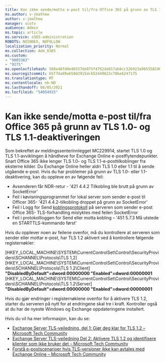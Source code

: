 ```yaml
---
title: Kan ikke sende/motta e-post til/fra Office 365 på grunn av TLS 1.0- og TLS 1.1-deaktiveringen
ms.author: v-jmathew
author: v-jmathew
manager: scotv
audience: Admin
ms.topic: article
ms.service: o365-administration
ROBOTS: NOINDEX, NOFOLLOW
localization_priority: Normal
ms.collection: Adm_O365
ms.custom:
- "9005383"
- "9275"
ms.openlocfilehash: 508e48fd0e46557de075f4752da017ab8cc326923a965350140e598f7f7cf557
ms.sourcegitcommit: b5f7da89a650d2915dc652449623c78be6247175
ms.translationtype: MT
ms.contentlocale: nb-NO
ms.lasthandoff: 08/05/2021
ms.locfileid: "54054915"
---
```

# <a name="unable-to-sendreceive-email-tofrom-office-365-because-of-the-tls-10-and-tls-11-disablement"></a>Kan ikke sende/motta e-post til/fra Office 365 på grunn av TLS 1.0- og TLS 1.1-deaktiveringen

Som bekreftet av meldingssenterinnlegget MC229914, startet TLS 1.0 og TLS 1.1-avviklingen å håndheve for Exchange Online e-postflytendepunkter. Snart Office 365 ikke lenger TLS 1.0- og TLS 1.1-e-posttilkoblinger fra eksterne kilder. Du Exchange Online heller aldri TLS 1.0 eller 1.1 til å sende utgående e-post. Hvis du har problemer på grunn av TLS 1.0- eller 1.1-deaktivering, kan du oppleve en av følgende feil:

- Avsenderen får NDR-retur - '421 4.4.2 Tilkobling ble brutt på grunn av SocketError'
- Feil i køvisningsprogrammet for lokal server som sender e-post til Officer 365- '421 4.4.2-tilkobling droppet på grunn av SocketError'
- Feil i Logg for Send [koblingsprotokoll](https://docs.microsoft.com/exchange/mail-flow/connectors/protocol-logging) på serveren som sender e-post Office 365- TLS-forhandling mislyktes med feilen SocketError
- Feil i protokollloggen for Send eller motta kobling – '451 5.7.3 Må utstede en STARTTLS-kommando først'

Hvis du opplever noen av feilene ovenfor, må du kontrollere at serveren som sender eller mottar e-post, har TLS 1.2 aktivert ved å kontrollere følgende registernøkler:

[HKEY_LOCAL_MACHINE\SYSTEM\CurrentControlSet\Control\SecurityProviders\SCHANNEL\Protocols\TLS 1,2] [HKEY_LOCAL_MACHINE\SYSTEM\CurrentControlSet\Control\SecurityProviders\SCHANNEL\Protocols\TLS 1.2\Client] **"DisabledByDefault"=dword:00000000 "Enabled"=dword:00000001** [HKEY_LOCAL_MACHINE\SYSTEM\CurrentControlSet\Control\SecurityProviders\SCHANNEL\Protocols\TLS 1.2\Server] **"DisabledByDefault"=dword:00000000 "Enabled"=dword:00000001**

Hvis du gjør endringer i registernøklene ovenfor for å aktivere TLS 1.2, starter du serveren på nytt for at endringene skal tre i kraft. Kontroller også at du har de nyeste Windows og Exchange oppdateringene installert.

Hvis du vil ha mer informasjon, kan du se:

- [Exchange Server TLS-veiledning, del 1: Gjør deg klar for TLS 1.2 – Microsoft Tech Community](https://techcommunity.microsoft.com/t5/exchange-team-blog/exchange-server-tls-guidance-part-1-getting-ready-for-tls-1-2/ba-p/607649)
- [Exchange Server TLS-veiledning Del 2: Aktivere TLS 1.2 og identifisere klienter som ikke bruker det – Microsoft Tech Community](https://techcommunity.microsoft.com/t5/exchange-team-blog/exchange-server-tls-guidance-part-2-enabling-tls-1-2-and/ba-p/607761)
- [Forstå e-postscenarioer hvis TLS-versjoner ikke kan avtales med Exchange Online – Microsoft Tech Community](https://techcommunity.microsoft.com/t5/exchange-team-blog/understanding-email-scenarios-if-tls-versions-cannot-be-agreed/ba-p/2065089)
